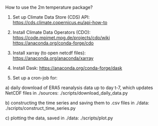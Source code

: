 How to use the 2m temperature package?

1. Set up Climate Data Store (CDS) API:
https://cds.climate.copernicus.eu/api-how-to 

2. Install Climate Data Operators (CDO):
https://code.mpimet.mpg.de/projects/cdo/wiki 
https://anaconda.org/conda-forge/cdo 

3. Install xarray (to open netcdf files):
https://anaconda.org/anaconda/xarray 

4. Install Dask:
https://anaconda.org/conda-forge/dask

5. Set up a cron-job for:

a) daily download of ERA5 reanalysis data up to day t-7, which updates NetCDF files in ./sources:
./scripts/download_daily_data.py

b) constructing the time series and saving them to .csv files in ./data:
./scripts/construct_time_series.py

c) plotting the data, saved in ./data:
./scripts/plot.py
